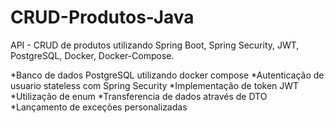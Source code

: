 # CRUD-Produtos-Java
API - CRUD de produtos utilizando Spring Boot, Spring Security, JWT, PostgreSQL, Docker, Docker-Compose.

*Banco de dados PostgreSQL utilizando docker compose
*Autenticação de usuario stateless com Spring Security 
*Implementação de token JWT
*Utilização de enum 
*Transferencia de dados através de DTO
*Lançamento de exceções personalizadas
